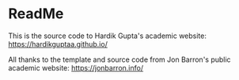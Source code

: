 # ReadMe

This is the source code to Hardik Gupta's academic website: https://hardikguptaa.github.io/ 

All thanks to the template and source code from Jon Barron's public academic website: https://jonbarron.info/

